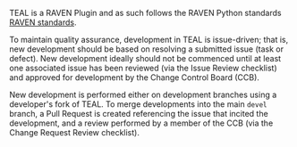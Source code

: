 TEAL is a RAVEN Plugin and as such follows the RAVEN Python standards
[RAVEN standards](https://github.com/idaholab/raven/wiki/Developer_Information).

To maintain quality assurance, development in TEAL is issue-driven; that is,
new development should be based on resolving a submitted issue (task or defect).
New development ideally should not be commenced until at least one associated
issue has been reviewed (via the Issue Review checklist) and approved for
development by the Change Control Board (CCB).

New development is performed either on development branches using a
developer's fork of TEAL. To merge developments into the main `devel`
branch, a Pull Request is created referencing the issue that incited
the development, and a review performed by a member of the CCB (via
the Change Request Review checklist).
